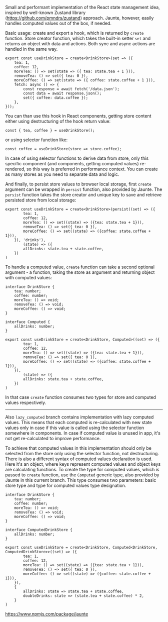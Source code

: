 Small and performant implementation of the React state management idea,
inspired by well-known Zustand library (https://github.com/pmndrs/zustand) approach.
Jaunte, however, easily handles computed values out of the box, if needed.

Basic usage: create and export a hook, which is returned by `create` function.
Store creator function, which takes the built-in setter `set` and returns an object
with data and actions. Both sync and async actions are handled in the same way.
```
export const useDrinkStore = create<DrinkStore>(set => ({
    tea: 1,
    coffee: 12,
    moreTea: () => set(state => ({ tea: state.tea + 1 })),
    removeTea: () => set({ tea: 0 }),
    moreCoffee: () => set(state => ({ coffee: state.coffee + 1 })),
    fetch: async () => {
		const response = await fetch('/data.json');
		const data = await response.json();
		set({ coffee: data.coffee });
	},
}));
```
You can than use this hook in React components, getting store content either using
destructuring of the hook return value:

`const { tea, coffee } = useDrinkStore();`

or using selector function like:

`const coffee = useDrinkStore(store => store.coffee);`

In case of using selector functions to derive data from store, only this specific component
(and components, getting computed values) re-rendered, so this way is preferred in performance
context.
You can create as many stores as you need to separate data and logic.

And finally, to persist store values to browser local storage, first `create` argument
can be wrapped in `persist` function, also provided by Jaunte. The `persist` function takes
the store creator and unique key to save and retrieve persisted store from local storage:
```
export const useDrinkStore = create<DrinkStore>(persist((set) => ({
        tea: 1,
        coffee: 12,
        moreTea: () => set((state) => ({tea: state.tea + 1})),
        removeTea: () => set({ tea: 0 }),
        moreCoffee: () => set((state) => ({coffee: state.coffee + 1})),
    }), 'drinks'),
        (state) => ({
        allDrinks: state.tea + state.coffee,
    })
)
```
To handle a computed value, `create` function can take a second optional
argument - a function, taking the store as argument and returning object with computed values:
```
interface DrinkStore {
    tea: number;
    coffee: number;
    moreTea: () => void;
    removeTea: () => void;
    moreCoffee: () => void;
}

interface Computed {
    allDrinks: number;
}

export const useDrinkStore = create<DrinkStore, Computed>((set) => ({
        tea: 1,
        coffee: 12,
        moreTea: () => set((state) => ({tea: state.tea + 1})),
        removeTea: () => set({ tea: 0 }),
        moreCoffee: () => set((state) => ({coffee: state.coffee + 1})),
    }),
        (state) => ({
        allDrinks: state.tea + state.coffee,
    })
)
```
In that case `create` function consumes two types for store and computed values
respectively.

***************

Also `lazy_computed` branch contains implementation with lazy computed values. This means that each
computed is re-calculated with new state values only in case if this value is called using the selector
function somewhere in components. In case if computed value is unused in app, it's not get re-calculated
to improve performance. 

To achieve that computed values in this implementation should only be selected from the store only using 
the selector function, not destructuring.
There is also a different syntax of computed values declaration is used. Here it's an object, where keys 
represent computed values and object keys are calculating functions.
To create the type for computed values, which is passed to `create` function, use the `Computed` generic
type, also provided by Jaunte in this current branch. This type consumes two parameters: basic store
type and type for computed values type designation.
```
interface DrinkStore {
	tea: number;
	coffee: number;
	moreTea: () => void;
	removeTea: () => void;
	moreCoffee: () => void;
}

interface ComputedDrinkStore {
	allDrinks: number;
}

export const useDrinkStore = create<DrinkStore, Computed<DrinkStore, ComputedDrinkStore>>((set) => ({
		tea: 1,
		coffee: 12,
		moreTea: () => set((state) => ({tea: state.tea + 1})),
		removeTea: () => set({ tea: 0 }),
		moreCoffee: () => set((state) => ({coffee: state.coffee + 1})),
	}),
	{
		allDrinks: state => state.tea + state.coffee,
		doubleDrinks: state => (state.tea + state.coffee) * 2,
	}
)
```

https://www.npmjs.com/package/jaunte
